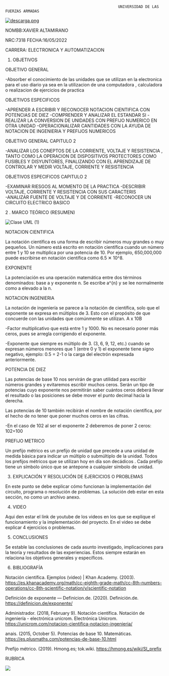                                                       UNIVERSIDAD DE LAS FUERZAS ARMADAS     


   [![descarga.png](https://i.postimg.cc/zGcx4kLy/descarga.png)](https://postimg.cc/Xr9KCdkW)                         

NOMBB:XAVIER ALTAMIRANO  

NRC:7318     FECHA:16/05/2022

CARRERA:  ELECTRONICA Y AUTOMATIZACION


1. OBJETIVOS

OBJETIVO  GENERAL

-Absorber el conocimiento  de las unidades que se utilizan en la electronica  para el uso diario ya sea  en la utilizacion de una computadora , calculadora o realizacion de ejercicios de  practica

OBJETIVOS ESPECIFICOS 

-APRENDER A ESCRIBIR Y RECONOCER NOTACION CIENTIFICA CON POTENCIAS DE DIEZ
-COMPRENDER Y ANALIZAR  EL ESTANDAR SI
-REALIZAR LA CONVERSION DE UNIDADES CON PREFIJO NUMERICO EN OTRA UNIDAD
-OPERACIONALIZAR  CANTIDADES CON LA AYUDA DE  NOTACION DE INGENIERIA  Y PREFIJOS NUMERICOS


OBJETIVO GENERAL CAPITULO 2

-ANALIZAR LOS CONEPTOS DE LA CORRIENTE, VOLTAJE Y  RESISTENCIA , TANTO COMO LA OPERACION DE DISPOSITIVOS  PROTECTORES  COMO  FUSIBLES Y DISYUNTORES, FINALIZANDO CON  EL  APRENDIZAJE DE  CONTROLAR Y MEDIR VOLTAJE, CORRIENTE Y RESISTENCIA

OBJETIVOS ESPECIFICOS CAPITULO 2

-EXAMINAR RIESGOS AL MOMENTO DE LA PRACTICA
-DESCRIBIR  VOLTAJE, CORRIENTE Y RESISTENCIA  CON SUS CARACTERIS  
-ANALIZAR FUENTE DE VOLTAJE Y DE CORRIENTE 
-RECONOCER UN CIRCUITO ELECTRICO BASICO

2 . MARCO TEÓRICO (RESUMEN)

   ![Clase UML (1)](https://user-images.githubusercontent.com/105680816/168724185-7a238ea1-e367-49c4-a80a-ff8e88e19d2b.png)

NOTACION CIENTIFICA 

La notación científica es una forma de escribir números muy grandes o muy pequeños. Un número está escrito en notación científica cuando un número entre 1 y 10 se multiplica por una potencia de 10. Por ejemplo, 650,000,000 puede escribirse en notación científica como 6.5 ✕ 10^8.

EXPONENTE

La potenciación es una operación matemática entre dos términos denominados: base a y exponente n. Se escribe a^{n} y se lee normalmente como a elevado a la n. 

NOTACION INGENIERIA 

La notación de ingeniería se parece a la notación de científica, solo que el exponente se expresa en múltiplos de 3.
Esto con el propósito de que concuerde con las unidades que comúnmente se utilizan. A x 10B

-Factor multiplicativo que está entre 1 y 1000. No es necesario poner más ceros, pues se arregla corrigiendo el exponente.

-Exponente que siempre es múltiplo de 3. (3, 6, 9, 12, etc.)
cuando se expresan números menores que 1 (entre 0 y 1) el exponente tiene signo negativo, ejemplo: 0.5 = 2-1 o la carga del electrón expresada anteriormente.

POTENCIA DE DIEZ

Las potencias de base 10 nos servirán de gran utilidad para escribir números grandes y evitaremos escribir muchos ceros. Serán un tipo de potencias cuyo exponente nos permitirán saber cuántos ceros deberá llevar el resultado o las posiciones se debe mover el punto decimal hacia la derecha.

Las potencias de 10 también recibirán el nombre de notación científica, por el hecho de no tener que poner muchos ceros en las cifras.

-En el caso de 102 al ser el exponente 2 deberemos de poner 2 ceros: 102=100

PREFIJO METRICO

Un prefijo métrico es un prefijo de unidad que precede a una unidad de medida básica para indicar un múltiplo o submúltiplo de la unidad. Todos los prefijos métricos que se utilizan hoy en día son decádicos . Cada prefijo tiene un símbolo único que se antepone a cualquier símbolo de unidad. 



3. EXPLICACIÓN Y RESOLUCIÓN DE EJERCICIOS O PROBLEMAS

En este punto se debe explicar cómo funcionan la implementación del circuito, programa o resolución de problemas.
La solución deb estar en esta sección, no como un archivo anexo.

4. VIDEO

Aqui den estar el link de youtube de los videos en los que se explique el funcionamiento y la implementación del proyecto.
En el video se debe explicar 4 ejercicios o problemas.


5. CONCLUSIONES

Se estable las conclusiones de cada asunto investigado, implicaciones para la teoría y resultados de las experiencias. Estos siempre estarán en relaciona los objetivos generales y específicos.

6. BIBLIOGRAFÍA

Notación científica. Ejemplos (video) | Khan Academy. (2003). https://es.khanacademy.org/math/cc-eighth-grade-math/cc-8th-numbers-operations/cc-8th-scientific-notation/v/scientific-notation

Definición de exponente — Definicion.de. (2020). Definición.de. https://definicion.de/exponente/

Administrador. (2018, February 9). Notación científica. Notación de ingeniería - electrónica unicrom. Electrónica Unicrom. https://unicrom.com/notacion-cientifica-notacion-ingenieria/

anais. (2015, October 5). Potencias de base 10. Matemáticas. https://es.plusmaths.com/potencias-de-base-10.html

Prefijo métrico. (2019). Hmong.es; tok.wiki. https://hmong.es/wiki/SI_prefix

RUBRICA

![](https://github.com/doalulema/InformeTarea/blob/main/Tarea.png)

